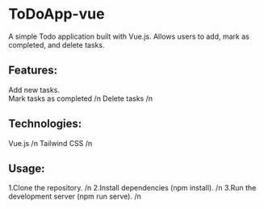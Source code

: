 ﻿# ToDoApp-vue

A simple Todo application built with Vue.js. Allows users to add, mark as completed, and delete tasks.

## Features:

Add new tasks. </br>
Mark tasks as completed /n
Delete tasks /n

## Technologies:

Vue.js /n
Tailwind CSS /n

## Usage:

1.Clone the repository. /n
2.Install dependencies (npm install). /n
3.Run the development server (npm run serve). /n
